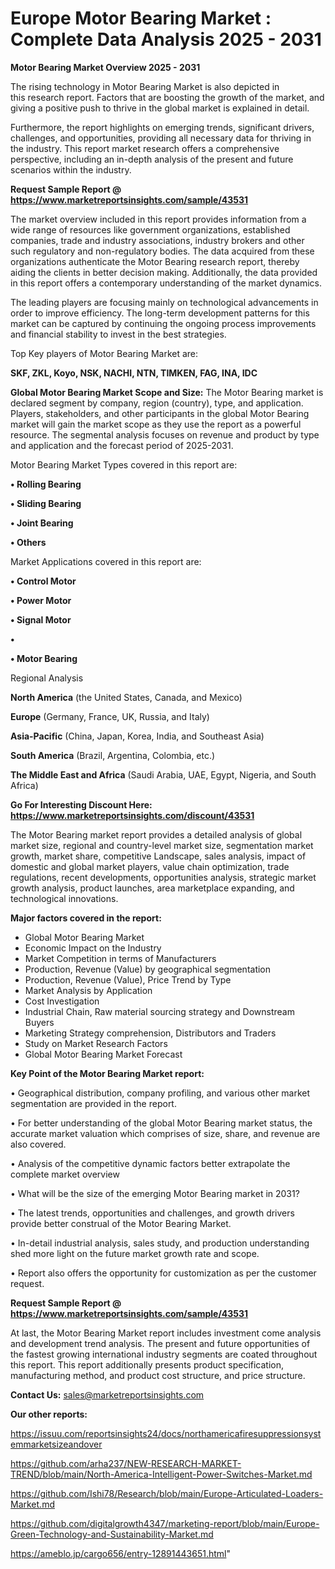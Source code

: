 # Europe Motor Bearing Market : Complete Data Analysis 2025 - 2031

<Strong> Motor Bearing Market Overview 2025 - 2031</strong>

The rising technology in Motor Bearing Market is also depicted in this research report. Factors that are boosting the growth of the market, and giving a positive push to thrive in the global market is explained in detail.

Furthermore, the report highlights on emerging trends, significant drivers, challenges, and opportunities, providing all necessary data for thriving in the industry. This report market research offers a comprehensive perspective, including an in-depth analysis of the present and future scenarios within the industry.

<strong>Request Sample Report @ <a href=https://www.marketreportsinsights.com/sample/43531>https://www.marketreportsinsights.com/sample/43531</a></strong>

The market overview included in this report provides information from a wide range of resources like government organizations, established companies, trade and industry associations, industry brokers and other such regulatory and non-regulatory bodies. The data acquired from these organizations authenticate the Motor Bearing research report, thereby aiding the clients in better decision making. Additionally, the data provided in this report offers a contemporary understanding of the market dynamics.

The leading players are focusing mainly on technological advancements in order to improve efficiency. The long-term development patterns for this market can be captured by continuing the ongoing process improvements and financial stability to invest in the best strategies.

Top Key players of Motor Bearing Market are:

<strong>SKF, ZKL, Koyo, NSK, NACHI, NTN, TIMKEN, FAG, INA, IDC</strong>

<strong><b>Global Motor Bearing Market Scope and Size:</b></strong>
The Motor Bearing market is declared segment by company, region (country), type, and application. Players, stakeholders, and other participants in the global Motor Bearing market will gain the market scope as they use the report as a powerful resource. The segmental analysis focuses on revenue and product by type and application and the forecast period of 2025-2031.

Motor Bearing Market Types covered in this report are:

<strong>•  Rolling Bearing

•  Sliding Bearing

•  Joint Bearing

•  Others</strong>

Market Applications covered in this report are:

<strong>•  Control Motor

•  Power Motor

•  Signal Motor

•  

•  Motor Bearing</strong> 

Regional Analysis

<strong>North America</strong> (the United States, Canada, and Mexico)

<strong>Europe</strong> (Germany, France, UK, Russia, and Italy)

<strong>Asia-Pacific</strong> (China, Japan, Korea, India, and Southeast Asia)

<strong>South America</strong> (Brazil, Argentina, Colombia, etc.)

<strong>The Middle East and Africa</strong> (Saudi Arabia, UAE, Egypt, Nigeria, and South Africa)

<strong>Go For Interesting Discount Here: <a href=https://www.marketreportsinsights.com/discount/43531>https://www.marketreportsinsights.com/discount/43531</a></strong>

The Motor Bearing market report provides a detailed analysis of global market size, regional and country-level market size, segmentation market growth, market share, competitive Landscape, sales analysis, impact of domestic and global market players, value chain optimization, trade regulations, recent developments, opportunities analysis, strategic market growth analysis, product launches, area marketplace expanding, and technological innovations.

<strong><b>Major factors covered in the report:</b></strong>
<ul>
  <li>Global Motor Bearing Market </li>
  <li>Economic Impact on the Industry</li>
  <li>Market Competition in terms of Manufacturers</li>
  <li>Production, Revenue (Value) by geographical segmentation</li>
  <li>Production, Revenue (Value), Price Trend by Type</li>
  <li>Market Analysis by Application</li>
  <li>Cost Investigation</li>
  <li>Industrial Chain, Raw material sourcing strategy and Downstream Buyers</li>
  <li>Marketing Strategy comprehension, Distributors and Traders</li>
  <li>Study on Market Research Factors</li>
  <li>Global Motor Bearing Market Forecast</li>
</ul>

<strong><b>Key Point of the Motor Bearing Market report:</b></strong>

• Geographical distribution, company profiling, and various other market segmentation are provided in the report.

• For better understanding of the global Motor Bearing market status, the accurate market valuation which comprises of size, share, and revenue are also covered.

• Analysis of the competitive dynamic factors better extrapolate the complete market overview

• What will be the size of the emerging Motor Bearing market in 2031?

• The latest trends, opportunities and challenges, and growth drivers provide better construal of the Motor Bearing Market.

• In-detail industrial analysis, sales study, and production understanding shed more light on the future market growth rate and scope.

• Report also offers the opportunity for customization as per the customer request.

<strong>Request Sample Report @ <a href=https://www.marketreportsinsights.com/sample/43531>https://www.marketreportsinsights.com/sample/43531</a></strong>

At last, the Motor Bearing Market report includes investment come analysis and development trend analysis. The present and future opportunities of the fastest growing international industry segments are coated throughout this report. This report additionally presents product specification, manufacturing method, and product cost structure, and price structure.

<strong>Contact Us:</strong>
sales@marketreportsinsights.com

<strong>Our other reports:</strong>

<a href=https://issuu.com/reportsinsights24/docs/northamericafiresuppressionsystemmarketsizeandover>https://issuu.com/reportsinsights24/docs/northamericafiresuppressionsystemmarketsizeandover</a>

<a href=https://github.com/arha237/NEW-RESEARCH-MARKET-TREND/blob/main/North-America-Intelligent-Power-Switches-Market.md>https://github.com/arha237/NEW-RESEARCH-MARKET-TREND/blob/main/North-America-Intelligent-Power-Switches-Market.md</a>

<a href=https://github.com/Ishi78/Research/blob/main/Europe-Articulated-Loaders-Market.md>https://github.com/Ishi78/Research/blob/main/Europe-Articulated-Loaders-Market.md</a>

<a href=https://github.com/digitalgrowth4347/marketing-report/blob/main/Europe-Green-Technology-and-Sustainability-Market.md>https://github.com/digitalgrowth4347/marketing-report/blob/main/Europe-Green-Technology-and-Sustainability-Market.md</a>

<a href=https://ameblo.jp/cargo656/entry-12891443651.html>https://ameblo.jp/cargo656/entry-12891443651.html</a>"
